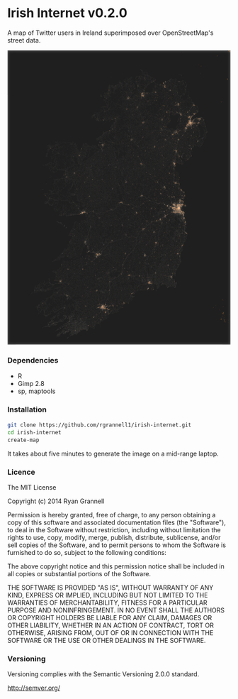 
# Irish Internet v0.2.0

A map of Twitter users in Ireland superimposed over OpenStreetMap's street data.

<img src="images/irish-map.png"> </img>

### Dependencies

* R
* Gimp 2.8
* sp, maptools

### Installation


```bash
git clone https://github.com/rgrannell1/irish-internet.git
cd irish-internet
create-map
```

It takes about five minutes to generate the image on a mid-range laptop.

### Licence

The MIT License

Copyright (c) 2014 Ryan Grannell

Permission is hereby granted, free of charge, to any person obtaining a copy of this software and associated documentation files (the "Software"), to deal in the Software without restriction, including without limitation the rights to use, copy, modify, merge, publish, distribute, sublicense, and/or sell copies of the Software, and to permit persons to whom the Software is furnished to do so, subject to the following conditions:

The above copyright notice and this permission notice shall be included in all copies or substantial portions of the Software.

THE SOFTWARE IS PROVIDED "AS IS", WITHOUT WARRANTY OF ANY KIND, EXPRESS OR IMPLIED, INCLUDING BUT NOT LIMITED TO THE WARRANTIES OF MERCHANTABILITY, FITNESS FOR A PARTICULAR PURPOSE AND NONINFRINGEMENT. IN NO EVENT SHALL THE AUTHORS OR COPYRIGHT HOLDERS BE LIABLE FOR ANY CLAIM, DAMAGES OR OTHER LIABILITY, WHETHER IN AN ACTION OF CONTRACT, TORT OR OTHERWISE, ARISING FROM, OUT OF OR IN CONNECTION WITH THE SOFTWARE OR THE USE OR OTHER DEALINGS IN THE SOFTWARE.

### Versioning

Versioning complies with the Semantic Versioning 2.0.0 standard.

http://semver.org/
